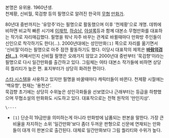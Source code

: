 본명은 유위용. 1960년생.  
천제황, 신비월, 묵검향 등의 필명으로 알려진 한국의 [무협](%EB%AC%B4%ED%98%91.md)
[만화가](%EB%A7%8C%ED%99%94%EA%B0%80.md).

80년대 중반까지는 '유망주'라는 필명으로 활동했으며 이후 '천제황'으로 개명. 데뷔에 비하면 비교적 빠른 시기에
[이재학](%EC%9D%B4%EC%9E%AC%ED%95%99.md),
[하승남](%ED%95%98%EC%8A%B9%EB%82%A8.md),
[야설록](%EC%95%BC%EC%84%A4%EB%A1%9D.md)등과 함께 대본소 무협만화를 대표하는 작가로 자리매김했다. 필명을
워낙 자주 바꾸는 관계로 바뀔때마다 만화방 주인들이 신인으로 착각하기도 한다(…). 2000년대에는 성인만화`[1]` 쪽으로 자리를 옮기면서
'신비월'이라는 필명으로 아주 잠깐 활동하기도 했다. 이당시 대표작의 제목은 **[바람의검신(…)](%EB%B0%94%EB%9E%8C%EC%9D%98%20%EA%B2%80%EC%8B%AC.md)**. 어째서인지 신비월
필명은 오래가지 않았고 2000년대 중반부터 '묵검향'이라는 필명으로 다시 일간만화를 출간하고 있다. 그림체는 여타 대본소 작가들에 비하면
상당히 퀄리티가 높은 편. 표지부터가 상당히 화려한 편이다.

[스타 시스템](%EC%8A%A4%ED%83%80%20%EC%8B%9C%EC%8A%A4%ED%85%9C.md)을 사용하고 있지만 필명을
바꿀때마다 캐릭터들이 바뀐다. 천제황 시절에는 '백유향', 현재는 '용천산'.  
묵검향 초기에는 상당히 수위높은 성인극화들을 선보였으나 근래부터는 등급을 하향했으며 무협소설의 만화화도 시도하고 있다. 대표작으로는 전혁
원작의 '만인지상'.

`\----`

  * `[1]` 단순히 19금만을 의미하는게 아니라 만화방에 납품되는 판본을 말한다. 가장 큰 비율을 차지하는 소위 '일간만화'보다 좀더 두꺼운 판형으로 신문에 연재되는 만화들이 대개 이 판본으로 출간된다. 대체로 일간만화보다 그림 퀄리티와 수위가 높다.


